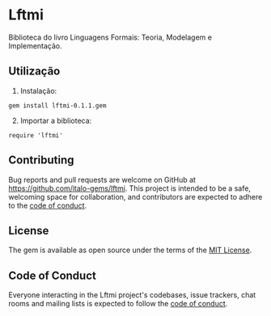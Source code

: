 # Lftmi

Biblioteca do livro Linguagens Formais: Teoria, Modelagem e Implementação.

## Utilização

1. Instalação:

`gem install lftmi-0.1.1.gem`

2. Importar a biblioteca:

`require 'lftmi'`

## Contributing

Bug reports and pull requests are welcome on GitHub at https://github.com/italo-gems/lftmi. This project is intended to be a safe, welcoming space for collaboration, and contributors are expected to adhere to the [code of conduct](https://github.com/italo-gems/lftmi/blob/master/CODE_OF_CONDUCT.md).

## License

The gem is available as open source under the terms of the [MIT License](https://opensource.org/licenses/MIT).

## Code of Conduct

Everyone interacting in the Lftmi project's codebases, issue trackers, chat rooms and mailing lists is expected to follow the [code of conduct](https://github.com/italo-gems/lftmi/blob/master/CODE_OF_CONDUCT.md).
